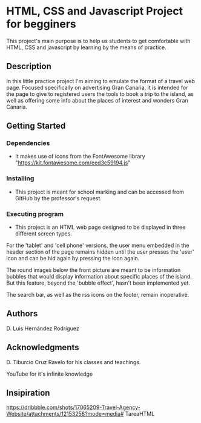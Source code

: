 # HTML, CSS and Javascript Project for begginers

This project's main purpose is to help us students to get comfortable with HTML, CSS and javascript by learning by the means of practice.

## Description

In this little practice project I'm aiming to emulate the format of a travel web page. Focused specifically on advertising Gran Canaria, it is intended for the page to give to registered users the tools to book a trip to the island, as well as offering some info about the places of interest and wonders Gran Canaria.

## Getting Started

### Dependencies

* It makes use of icons from the FontAwesome library "https://kit.fontawesome.com/eed3c59194.js"

### Installing

* This project is meant for school marking and can be accessed from GitHub by the professor's request.

### Executing program

* This project is an HTML web page designed to be displayed in three different screen types.

For the 'tablet' and 'cell phone' versions, the user menu embedded in the header section of the page remains hidden until the user presses the 'user' icon and can be hid again by pressing the icon again.

The round images below the front picture are meant to be information bubbles that would display information about specific places of the island. But this feature, beyond the 'bubble effect', hasn't been implemented yet.

The search bar, as well as the rss icons on the footer, remain inoperative.
 

## Authors

D. Luis Hernández Rodríguez


## Acknowledgments

D. Tiburcio Cruz Ravelo for his classes and teachings.

YouTube for it's infinite knowledge

## Insipiration

https://dribbble.com/shots/17065209-Travel-Agency-Website/attachments/12153258?mode=media# TareaHTML
